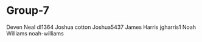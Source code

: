 # Group-7
Deven Neal       dl1364
Joshua cotton    Joshua5437
James Harris     jgharris1
Noah Williams    noah-williams
